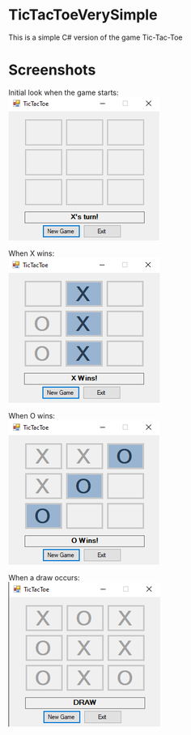 # TicTacToeVerySimple
This is a simple C# version of the game Tic-Tac-Toe

# Screenshots

Initial look when the game starts:  
![InitialLook](https://github.com/gsvasile/TicTacToeVerySimple/blob/master/screenshots/InitialRun.png?raw=true)

When X wins:  
![InitialLook](https://github.com/gsvasile/TicTacToeVerySimple/blob/master/screenshots/XWin.png?raw=true)

When O wins:  
![InitialLook](https://github.com/gsvasile/TicTacToeVerySimple/blob/master/screenshots/OWin.png?raw=true)

When a draw occurs:  
![InitialLook](https://github.com/gsvasile/TicTacToeVerySimple/blob/master/screenshots/Draw.png?raw=true)